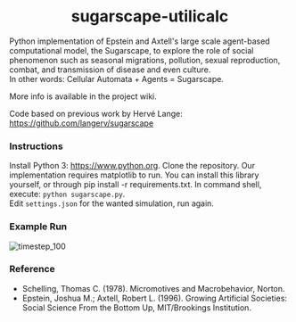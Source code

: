 <h1 align="center">sugarscape-utilicalc</h1>

Python implementation of Epstein and Axtell's large scale agent-based computational model, the Sugarscape, to explore the role of social phenomenon such as seasonal migrations, pollution, sexual reproduction, combat, and transmission of disease and even culture.  
In other words: Cellular Automata + Agents = Sugarscape.

More info is available in the project wiki.

Code based on previous work by Hervé Lange: https://github.com/langerv/sugarscape


### Instructions
Install Python 3: https://www.python.org.
Clone the repository.
Our implementation requires matplotlib to run. You can install this library yourself, or through pip install -r requirements.txt.
In command shell, execute: `python sugarscape.py`.  
Edit `settings.json` for the wanted simulation, run again.

### Example Run
![timestep_100](https://user-images.githubusercontent.com/55159564/227795349-59612929-14c4-4d97-820e-a8cde2b70fee.png)

### Reference
- Schelling, Thomas C. (1978). Micromotives and Macrobehavior, Norton.
- Epstein, Joshua M.; Axtell, Robert L. (1996). Growing Artificial Societies: Social Science From the Bottom Up, MIT/Brookings Institution.
